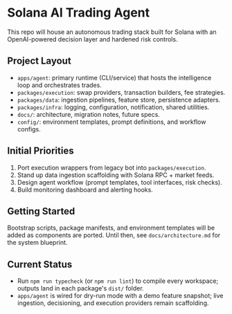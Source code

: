 # Solana AI Trading Agent

This repo will house an autonomous trading stack built for Solana with an OpenAI-powered decision layer and hardened risk controls.

## Project Layout
- `apps/agent`: primary runtime (CLI/service) that hosts the intelligence loop and orchestrates trades.
- `packages/execution`: swap providers, transaction builders, fee strategies.
- `packages/data`: ingestion pipelines, feature store, persistence adapters.
- `packages/infra`: logging, configuration, notification, shared utilities.
- `docs/`: architecture, migration notes, future specs.
- `config/`: environment templates, prompt definitions, and workflow configs.

## Initial Priorities
1. Port execution wrappers from legacy bot into `packages/execution`.
2. Stand up data ingestion scaffolding with Solana RPC + market feeds.
3. Design agent workflow (prompt templates, tool interfaces, risk checks).
4. Build monitoring dashboard and alerting hooks.

## Getting Started
Bootstrap scripts, package manifests, and environment templates will be added as components are ported. Until then, see `docs/architecture.md` for the system blueprint.

## Current Status
- Run `npm run typecheck` (or `npm run lint`) to compile every workspace; outputs land in each package's `dist/` folder.
- `apps/agent` is wired for dry-run mode with a demo feature snapshot; live ingestion, decisioning, and execution providers remain scaffolding.
